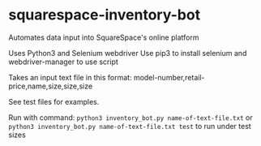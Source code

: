 # squarespace-inventory-bot
Automates data input into SquareSpace's online platform

Uses Python3 and Selenium webdriver
Use pip3 to install selenium and webdriver-manager to use script

Takes an input text file in this format:
model-number,retail-price,name,size,size,size

See test files for examples.

Run with command:
`python3 inventory_bot.py name-of-text-file.txt`
or
`python3 inventory_bot.py name-of-text-file.txt test` to run under test sizes

